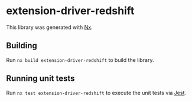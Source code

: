 # extension-driver-redshift

This library was generated with [Nx](https://nx.dev).

## Building

Run `nx build extension-driver-redshift` to build the library.

## Running unit tests

Run `nx test extension-driver-redshift` to execute the unit tests via [Jest](https://jestjs.io).
